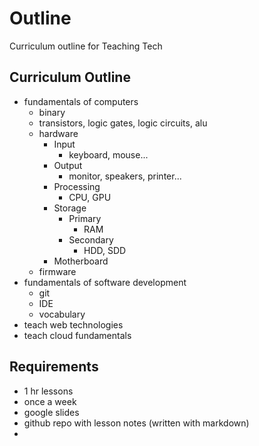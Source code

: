 # Outline

Curriculum outline for Teaching Tech 

## Curriculum Outline
- fundamentals of computers
    - binary
    - transistors, logic gates, logic circuits, alu
    - hardware
        - Input
            - keyboard, mouse...
        - Output
            - monitor, speakers, printer...
        - Processing 
            - CPU, GPU
        - Storage
            - Primary
                - RAM
            - Secondary
                - HDD, SDD
        - Motherboard
    - firmware
- fundamentals of software development
    - git
    - IDE
    - vocabulary
- teach web technologies
- teach cloud fundamentals


## Requirements
- 1 hr lessons
- once a week
- google slides
- github repo with lesson notes (written with markdown)
- 
